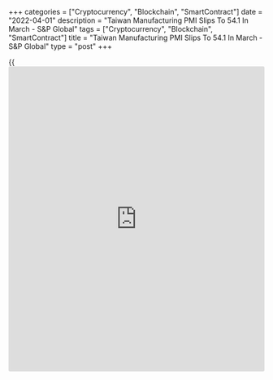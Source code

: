 +++
categories = ["Cryptocurrency", "Blockchain", "SmartContract"]
date = "2022-04-01"
description = "Taiwan Manufacturing PMI Slips To 54.1 In March - S&P Global"
tags = ["Cryptocurrency", "Blockchain", "SmartContract"]
title = "Taiwan Manufacturing PMI Slips To 54.1 In March - S&P Global"
type = "post"
+++

{{<iframe id="large-banner" src="https://www.bounty.group/#slide=12.0" width="100%" height="600" scrolling="no" style="border: 0px solid rgb(216, 221, 230); border-radius: 3px;">}}

The manufacturing sector in Taiwan continued to expand in March, albeit
at a slower pace, the latest survey from S&P Global showed on Friday
with a manufacturing PMI score of 54.1.

That's down from 54.3 in February although it remains above the boom-or-
bust line of 50 that separates expansion from contraction.

Slower increases in output, new orders, employment and stocks of
purchases all weighed on the headline index. The suppliers delivery
times index was the only component to have a positive directional
influence on the headline figure, which showed a steeper deterioration
in average vendor performance.

Goods producers in Taiwan signaled a weaker increase in output at the
end of the first quarter amid reports of subdued client demand and low
raw material availability. Notably, the rate of production growth was
the slowest seen for four months and only marginal.

For comments and feedback [contact](https://www.playgroundfx.com/contact/): editorial@rtt[news](https://www.letsplayfx.com/blog/forex-news-website/).com

[Economic News][1]

 **What parts of the world are seeing the best (and worst) economic
performances lately? Click[here][2] to check out our [Econ Scorecard][2]
and find out! See up-to-the-moment [ranking](https://www.playgroundfx.com/blog/crypto-exchange-ranking/)s for the best and worst
performers in [GDP][3], [unemployment rate][4], [inflation][5] and much
more.**

   1. www.rtt[news](https://www.letsplayfx.com/blog/forex-news-website/).com/Content/EconomicNews.aspx
   2. www.rtt[news](https://www.letsplayfx.com/blog/forex-news-website/).com/economic-scorecard/world-rank/PPI/highest-performance.aspx
   3. www.rtt[news](https://www.letsplayfx.com/blog/forex-news-website/).com/economic-scorecard/world-rank/GDP/highest-performance.aspx
   4. www.rtt[news](https://www.letsplayfx.com/blog/forex-news-website/).com/economic-scorecard/world-rank/unemployment-rate/lowest-performance.aspx
   5. www.rtt[news](https://www.letsplayfx.com/blog/forex-news-website/).com/economic-scorecard/world-rank/CPI/highest-performance.aspx